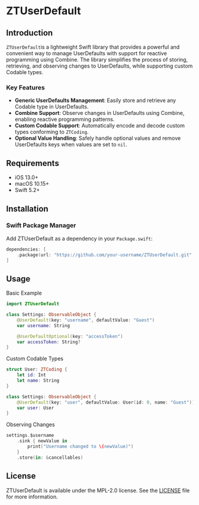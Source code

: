 # ZTUserDefault

## Introduction
`ZTUserDefault`is a lightweight Swift library that provides a powerful and convenient way to manage UserDefaults with support for reactive programming using Combine. The library simplifies the process of storing, retrieving, and observing changes to UserDefaults, while supporting custom Codable types.

### Key Features
- **Generic UserDefaults Management**: Easily store and retrieve any Codable type in UserDefaults.
- **Combine Support**: Observe changes in UserDefaults using Combine, enabling reactive programming patterns.
- **Custom Codable Support**: Automatically encode and decode custom types conforming to `ZTCoding`.
- **Optional Value Handling**: Safely handle optional values and remove UserDefaults keys when values are set to `nil`.

## Requirements
- iOS 13.0+
- macOS 10.15+
- Swift 5.2+

## Installation

### Swift Package Manager
Add ZTUserDefault as a dependency in your `Package.swift`:

```swift
dependencies: [
    .package(url: "https://github.com/your-username/ZTUserDefault.git", from: "1.0.0")
]
```

## Usage
Basic Example

```swift
import ZTUserDefault

class Settings: ObservableObject {
    @UserDefault(key: "username", defaultValue: "Guest")
    var username: String

    @UserDefaultOptional(key: "accessToken")
    var accessToken: String?
}

```
Custom Codable Types

```swift
struct User: ZTCoding {
    let id: Int
    let name: String
}

class Settings: ObservableObject {
    @UserDefault(key: "user", defaultValue: User(id: 0, name: "Guest"))
    var user: User
}

```

Observing Changes

```swift
settings.$username
    .sink { newValue in
        print("Username changed to \(newValue)")
    }
    .store(in: &cancellables)

```


## License
ZTUserDefault is available under the MPL-2.0 license. See the [LICENSE](LICENSE) file for more information.
